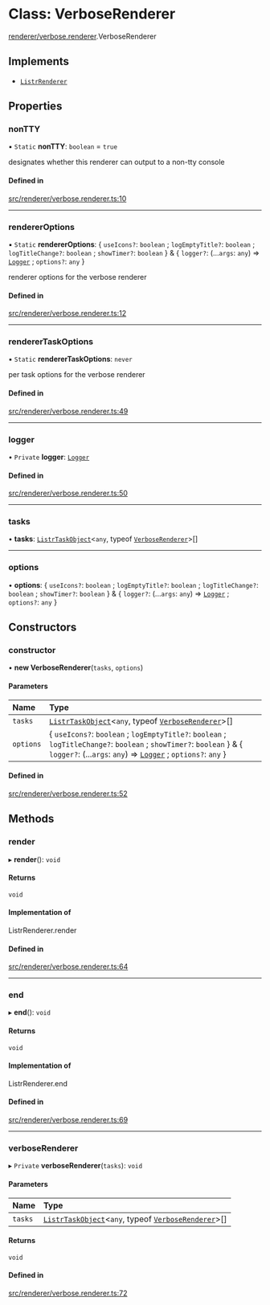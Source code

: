 # Class: VerboseRenderer

[renderer/verbose.renderer](../modules/renderer_verbose_renderer.md).VerboseRenderer

## Implements

- [`ListrRenderer`](index.ListrRenderer.md)

## Properties

### nonTTY

▪ `Static` **nonTTY**: `boolean` = `true`

designates whether this renderer can output to a non-tty console

#### Defined in

[src/renderer/verbose.renderer.ts:10](https://github.com/cenk1cenk2/listr2/blob/12dcf06/src/renderer/verbose.renderer.ts#L10)

---

### rendererOptions

▪ `Static` **rendererOptions**: { `useIcons?`: `boolean` ; `logEmptyTitle?`: `boolean` ; `logTitleChange?`: `boolean` ; `showTimer?`: `boolean` } & { `logger?`: (...`args`: `any`) => [`Logger`](index.Logger.md) ; `options?`: `any` }

renderer options for the verbose renderer

#### Defined in

[src/renderer/verbose.renderer.ts:12](https://github.com/cenk1cenk2/listr2/blob/12dcf06/src/renderer/verbose.renderer.ts#L12)

---

### rendererTaskOptions

▪ `Static` **rendererTaskOptions**: `never`

per task options for the verbose renderer

#### Defined in

[src/renderer/verbose.renderer.ts:49](https://github.com/cenk1cenk2/listr2/blob/12dcf06/src/renderer/verbose.renderer.ts#L49)

---

### logger

• `Private` **logger**: [`Logger`](index.Logger.md)

#### Defined in

[src/renderer/verbose.renderer.ts:50](https://github.com/cenk1cenk2/listr2/blob/12dcf06/src/renderer/verbose.renderer.ts#L50)

---

### tasks

• **tasks**: [`ListrTaskObject`](index.ListrTaskObject.md)<`any`, typeof [`VerboseRenderer`](renderer_verbose_renderer.VerboseRenderer.md)\>[]

---

### options

• **options**: { `useIcons?`: `boolean` ; `logEmptyTitle?`: `boolean` ; `logTitleChange?`: `boolean` ; `showTimer?`: `boolean` } & { `logger?`: (...`args`: `any`) => [`Logger`](index.Logger.md) ; `options?`: `any` }

## Constructors

### constructor

• **new VerboseRenderer**(`tasks`, `options`)

#### Parameters

| Name | Type |
| :-- | :-- |
| `tasks` | [`ListrTaskObject`](index.ListrTaskObject.md)<`any`, typeof [`VerboseRenderer`](renderer_verbose_renderer.VerboseRenderer.md)\>[] |
| `options` | { `useIcons?`: `boolean` ; `logEmptyTitle?`: `boolean` ; `logTitleChange?`: `boolean` ; `showTimer?`: `boolean` } & { `logger?`: (...`args`: `any`) => [`Logger`](index.Logger.md) ; `options?`: `any` } |

#### Defined in

[src/renderer/verbose.renderer.ts:52](https://github.com/cenk1cenk2/listr2/blob/12dcf06/src/renderer/verbose.renderer.ts#L52)

## Methods

### render

▸ **render**(): `void`

#### Returns

`void`

#### Implementation of

ListrRenderer.render

#### Defined in

[src/renderer/verbose.renderer.ts:64](https://github.com/cenk1cenk2/listr2/blob/12dcf06/src/renderer/verbose.renderer.ts#L64)

---

### end

▸ **end**(): `void`

#### Returns

`void`

#### Implementation of

ListrRenderer.end

#### Defined in

[src/renderer/verbose.renderer.ts:69](https://github.com/cenk1cenk2/listr2/blob/12dcf06/src/renderer/verbose.renderer.ts#L69)

---

### verboseRenderer

▸ `Private` **verboseRenderer**(`tasks`): `void`

#### Parameters

| Name    | Type                                                                                                                              |
| :------ | :-------------------------------------------------------------------------------------------------------------------------------- |
| `tasks` | [`ListrTaskObject`](index.ListrTaskObject.md)<`any`, typeof [`VerboseRenderer`](renderer_verbose_renderer.VerboseRenderer.md)\>[] |

#### Returns

`void`

#### Defined in

[src/renderer/verbose.renderer.ts:72](https://github.com/cenk1cenk2/listr2/blob/12dcf06/src/renderer/verbose.renderer.ts#L72)
